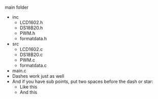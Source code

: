 

main folder    
- inc  
    - LCD1602.h  
    - DS18B20.h  
    - PWM.h  
    - formatdata.h  
- src  
    - LCD1602.c  
    - DS18B20.c  
    - PWM.c  
    - formatdata.c  
- main.c  
- Dashes work just as well
- And if you have sub points, put two spaces before the dash or star:
  - Like this
  - And this